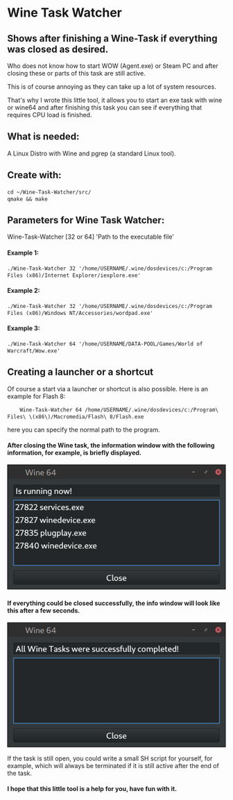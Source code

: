 # Wine Task Watcher

## Shows after finishing a Wine-Task if everything was closed as desired.


Who does not know how to start WOW (Agent.exe) or Steam PC and after closing these or parts of this task are still active.

This is of course annoying as they can take up a lot of system resources.

That's why I wrote this little tool, it allows you to start an exe task with wine or wine64 and after finishing this task you can see if everything that requires CPU load is finished.


## What is needed:
A Linux Distro with Wine and pgrep (a standard Linux tool).

## Create with:
    cd ~/Wine-Task-Watcher/src/
    qmake && make
  
## Parameters for Wine Task Watcher:
Wine-Task-Watcher [32 or 64] 'Path to the executable file'
#### Example 1:
    ./Wine-Task-Watcher 32 '/home/USERNAME/.wine/dosdevices/c:/Program Files (x86)/Internet Explorer/iexplore.exe'
#### Example 2:
    ./Wine-Task-Watcher 32 '/home/USERNAME/.wine/dosdevices/c:/Program Files (x86)/Windows NT/Accessories/wordpad.exe'
#### Example 3:
    ./Wine-Task-Watcher 64 '/home/USERNAME/DATA-POOL/Games/World of Warcraft/Wow.exe'
    
## Creating a launcher or a shortcut
Of course a start via a launcher or shortcut is also possible.
Here is an example for Flash 8:

        Wine-Task-Watcher 64 /home/USERNAME/.wine/dosdevices/c:/Program\ Files\ \(x86\)/Macromedia/Flash\ 8/Flash.exe

here you can specify the normal path to the program.


#### After closing the Wine task, the information window with the following information, for example, is briefly displayed. 
![Screenshot A](https://github.com/MTrage/Wine-Task-Watcher/blob/master/screenshot/close_a.png)

#### If everything could be closed successfully, the info window will look like this after a few seconds.
![Screenshot B](https://github.com/MTrage/Wine-Task-Watcher/blob/master/screenshot/close_b.png)

If the task is still open, you could write a small SH script for yourself, for example, which will always be terminated if it is still active after the end of the task.

#### I hope that this little tool is a help for you, have fun with it.
